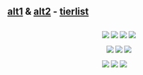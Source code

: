 
## [alt1](https://github.com/faggore) & [alt2](https://github.com/sourkwit) - [tierlist](https://rentry.co/github-tierlist)

<p align="center">
<img src= >
<p align="center">
  <img src=https://gifcity.carrd.co/assets/images/gallery14/f5d4f615.gif?v=371108e7 > <img src=https://gifcity.carrd.co/assets/images/gallery14/77e19876.gif?v=371108e7 > <img src=https://gifcity.carrd.co/assets/images/gallery14/e72c8840.gif?v=371108e7 > 
<img src=https://gifcity.carrd.co/assets/images/gallery14/94d8a931.gif?v=371108e7 > 
  <p align="center">
<img src=https://gifcity.carrd.co/assets/images/gallery23/d6d45d61.gif?v=371108e7 > <img src=https://gifcity.carrd.co/assets/images/gallery23/61864536.gif?v=371108e7 > <img src=https://gifcity.carrd.co/assets/images/gallery23/37a9f40c.png?v=371108e7 >
<p align="center">
<img src=https://files.catbox.moe/jg4lvs.png > <img src=https://gifcity.carrd.co/assets/images/gallery51/a7c2b901.gif?v=371108e7 > <img src=https://gifcity.carrd.co/assets/images/gallery236/f314e390.png?v=371108e7 >
‎ ‎‎ ‎‎ ‎
‎ 
